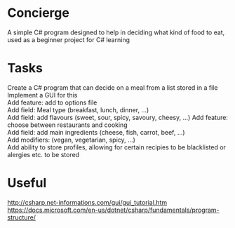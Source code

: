 # Concierge
A simple C# program designed to help in deciding what kind of food to eat, used as a beginner project for C# learning
# Tasks
Create a C# program that can decide on a meal from a list stored in a file\
Implement a GUI for this\
Add feature: add to options file\
Add field: Meal type (breakfast, lunch, dinner, ...)\
Add field: add flavours (sweet, sour, spicy, savoury, cheesy, ...)
Add feature: choose between restaurants and cooking\
Add field: add main ingredients (cheese, fish, carrot, beef, ...)\
Add modifiers: (vegan, vegetarian, spicy, ...)\
Add ability to store profiles, allowing for certain recipies to be blacklisted or alergies etc. to be stored
# Useful
http://csharp.net-informations.com/gui/gui_tutorial.htm
https://docs.microsoft.com/en-us/dotnet/csharp/fundamentals/program-structure/
